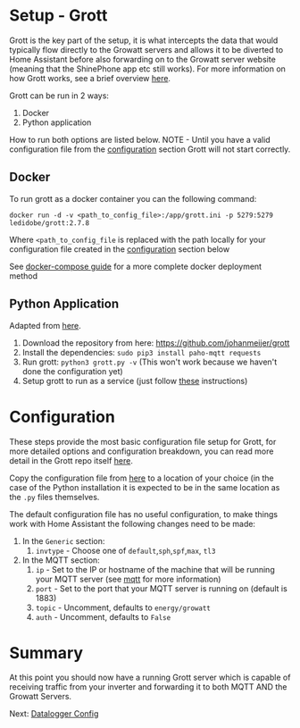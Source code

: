 # Setup - Grott
Grott is the key part of the setup, it is what intercepts the data that would typically flow directly to the Growatt servers and allows it to be diverted to Home Assistant before also forwarding on to the Growatt server website (meaning that the ShinePhone app etc still works). For more information on how Grott works, see a brief overview [here](docs/info/grott.md).

Grott can be run in 2 ways:
1. Docker
2. Python application

How to run both options are listed below. NOTE - Until you have a valid configuration file from the [configuration](#configuration) section Grott will not start correctly.

## Docker
To run grott as a docker container you can the following command:
```
docker run -d -v <path_to_config_file>:/app/grott.ini -p 5279:5279 ledidobe/grott:2.7.8
```
Where `<path_to_config_file` is replaced with the path locally for your configuration file created in the [configuration](#configuration) section below

See [docker-compose guide](docs/setup/docker-compose-guide.md) for a more complete docker deployment method

## Python Application
Adapted from [here](https://github.com/johanmeijer/grott/wiki/@-First-time-installation).

1. Download the repository from here: https://github.com/johanmeijer/grott
1. Install the dependencies: `sudo pip3 install paho-mqtt requests`
1. Run grott: `python3 grott.py -v` (This won't work because we haven't done the configuration yet)
1. Setup grott to run as a service (just follow [these](https://github.com/johanmeijer/grott/wiki/Grott-as-a-service-(Linux)) instructions)


# Configuration
These steps provide the most basic configuration file setup for Grott, for more detailed options and configuration breakdown, you can read more detail in the Grott repo itself [here](https://github.com/johanmeijer/grott/wiki/Grott-Configuration).

Copy the configuration file from [here](https://github.com/johanmeijer/grott/blob/master/examples/grott.ini) to a location of your choice (in the case of the Python installation it is expected to be in the same location as the `.py` files themselves.

The default configuration file has no useful configuration, to make things work with Home Assistant the following changes need to be made:
1. In the `Generic` section:
    1. `invtype` - Choose one of `default`,`sph`,`spf`,`max`, `tl3`
1. In the MQTT section:
    1. `ip` - Set to the IP or hostname of the machine that will be running your MQTT server (see [mqtt](mqtt.md) for more information) 
    1. `port` - Set to the port that your MQTT server is running on (default is 1883)
    1. `topic` - Uncomment, defaults to `energy/growatt`
    1. `auth` - Uncomment, defaults to `False`

# Summary
At this point you should now have a running Grott server which is capable of receiving traffic from your inverter and forwarding it to both MQTT AND the Growatt Servers.

Next: [Datalogger Config](datalogger.md)
